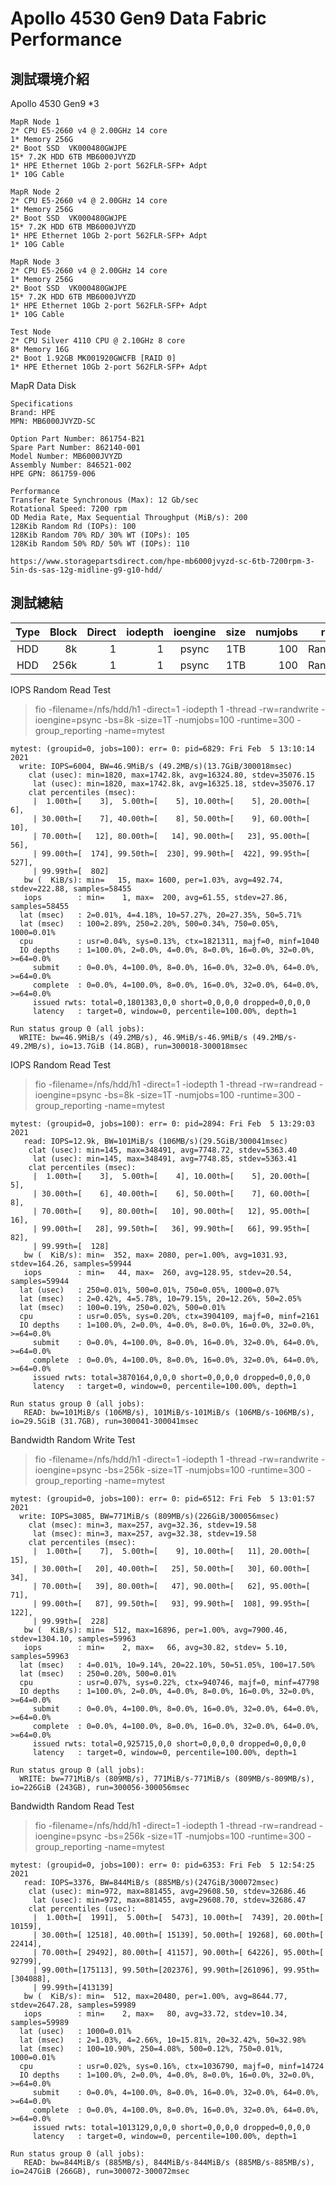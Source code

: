 # Apollo 4530 Gen9 Data Fabric Performance

## 測試環境介紹


Apollo 4530 Gen9 *3
```
MapR Node 1
2* CPU E5-2660 v4 @ 2.00GHz 14 core
1* Memory 256G 
2* Boot SSD  VK000480GWJPE 
15* 7.2K HDD 6TB MB6000JVYZD
1* HPE Ethernet 10Gb 2-port 562FLR-SFP+ Adpt
1* 10G Cable

MapR Node 2
2* CPU E5-2660 v4 @ 2.00GHz 14 core
1* Memory 256G 
2* Boot SSD  VK000480GWJPE 
15* 7.2K HDD 6TB MB6000JVYZD
1* HPE Ethernet 10Gb 2-port 562FLR-SFP+ Adpt
1* 10G Cable

MapR Node 3
2* CPU E5-2660 v4 @ 2.00GHz 14 core
1* Memory 256G 
2* Boot SSD  VK000480GWJPE 
15* 7.2K HDD 6TB MB6000JVYZD
1* HPE Ethernet 10Gb 2-port 562FLR-SFP+ Adpt
1* 10G Cable

Test Node
2* CPU Silver 4110 CPU @ 2.10GHz 8 core
8* Memory 16G 
2* Boot 1.92GB MK001920GWCFB [RAID 0]
1* HPE Ethernet 10Gb 2-port 562FLR-SFP+ Adpt
```

MapR Data Disk
```
Specifications
Brand: HPE
MPN: MB6000JVYZD-SC

Option Part Number: 861754-B21
Spare Part Number: 862140-001
Model Number: MB6000JVYZD
Assembly Number: 846521-002
HPE GPN: 861759-006

Performance
Transfer Rate Synchronous (Max): 12 Gb/sec
Rotational Speed: 7200 rpm
OD Media Rate, Max Sequential Throughput (MiB/s): 200
128Kib Random Rd (IOPs): 100
128Kib Random 70% RD/ 30% WT (IOPs): 105
128Kib Random 50% RD/ 50% WT (IOPs): 110

https://www.storagepartsdirect.com/hpe-mb6000jvyzd-sc-6tb-7200rpm-3-5in-ds-sas-12g-midline-g9-g10-hdd/
```



## 測試總結

|    Type|   Block|  Direct|   iodepth|  ioengine|      size|   numjobs|        rw|      Read|Read/IOPS|      Write|Write/IOPS|
|:------:|-------:|-------:|---------:|:--------:|---------:|---------:|:--------:|---------:|--------:|----------:|---------:|
|     HDD|      8k|       1|         1|     psync|       1TB|       100|    Random|  101MiB/s|    12.9k|  46.9MiB/s|      6004|
|     HDD|    256k|       1|         1|     psync|       1TB|       100|    Random|  844MiB/s|     3376|   771MiB/s|      3085|


IOPS Random Read Test

> fio -filename=/nfs/hdd/h1 -direct=1 -iodepth 1 -thread -rw=randwrite -ioengine=psync -bs=8k -size=1T -numjobs=100 -runtime=300 -group_reporting -name=mytest

```
mytest: (groupid=0, jobs=100): err= 0: pid=6829: Fri Feb  5 13:10:14 2021
  write: IOPS=6004, BW=46.9MiB/s (49.2MB/s)(13.7GiB/300018msec)
    clat (usec): min=1820, max=1742.8k, avg=16324.80, stdev=35076.15
     lat (usec): min=1820, max=1742.8k, avg=16325.18, stdev=35076.17
    clat percentiles (msec):
     |  1.00th=[    3],  5.00th=[    5], 10.00th=[    5], 20.00th=[    6],
     | 30.00th=[    7], 40.00th=[    8], 50.00th=[    9], 60.00th=[   10],
     | 70.00th=[   12], 80.00th=[   14], 90.00th=[   23], 95.00th=[   56],
     | 99.00th=[  174], 99.50th=[  230], 99.90th=[  422], 99.95th=[  527],
     | 99.99th=[  802]
   bw (  KiB/s): min=   15, max= 1600, per=1.03%, avg=492.74, stdev=222.88, samples=58455
   iops        : min=    1, max=  200, avg=61.55, stdev=27.86, samples=58455
  lat (msec)   : 2=0.01%, 4=4.18%, 10=57.27%, 20=27.35%, 50=5.71%
  lat (msec)   : 100=2.89%, 250=2.20%, 500=0.34%, 750=0.05%, 1000=0.01%
  cpu          : usr=0.04%, sys=0.13%, ctx=1821311, majf=0, minf=1040
  IO depths    : 1=100.0%, 2=0.0%, 4=0.0%, 8=0.0%, 16=0.0%, 32=0.0%, >=64=0.0%
     submit    : 0=0.0%, 4=100.0%, 8=0.0%, 16=0.0%, 32=0.0%, 64=0.0%, >=64=0.0%
     complete  : 0=0.0%, 4=100.0%, 8=0.0%, 16=0.0%, 32=0.0%, 64=0.0%, >=64=0.0%
     issued rwts: total=0,1801383,0,0 short=0,0,0,0 dropped=0,0,0,0
     latency   : target=0, window=0, percentile=100.00%, depth=1

Run status group 0 (all jobs):
  WRITE: bw=46.9MiB/s (49.2MB/s), 46.9MiB/s-46.9MiB/s (49.2MB/s-49.2MB/s), io=13.7GiB (14.8GB), run=300018-300018msec
```

IOPS Random Read Test

> fio -filename=/nfs/hdd/h1 -direct=1 -iodepth 1 -thread -rw=randread -ioengine=psync -bs=8k -size=1T -numjobs=100 -runtime=300 -group_reporting -name=mytest

```
mytest: (groupid=0, jobs=100): err= 0: pid=2894: Fri Feb  5 13:29:03 2021
   read: IOPS=12.9k, BW=101MiB/s (106MB/s)(29.5GiB/300041msec)
    clat (usec): min=145, max=348491, avg=7748.72, stdev=5363.40
     lat (usec): min=145, max=348491, avg=7748.85, stdev=5363.41
    clat percentiles (msec):
     |  1.00th=[    3],  5.00th=[    4], 10.00th=[    5], 20.00th=[    5],
     | 30.00th=[    6], 40.00th=[    6], 50.00th=[    7], 60.00th=[    8],
     | 70.00th=[    9], 80.00th=[   10], 90.00th=[   12], 95.00th=[   16],
     | 99.00th=[   28], 99.50th=[   36], 99.90th=[   66], 99.95th=[   82],
     | 99.99th=[  128]
   bw (  KiB/s): min=  352, max= 2080, per=1.00%, avg=1031.93, stdev=164.26, samples=59944
   iops        : min=   44, max=  260, avg=128.95, stdev=20.54, samples=59944
  lat (usec)   : 250=0.01%, 500=0.01%, 750=0.05%, 1000=0.07%
  lat (msec)   : 2=0.42%, 4=5.78%, 10=79.15%, 20=12.26%, 50=2.05%
  lat (msec)   : 100=0.19%, 250=0.02%, 500=0.01%
  cpu          : usr=0.05%, sys=0.20%, ctx=3904109, majf=0, minf=2161
  IO depths    : 1=100.0%, 2=0.0%, 4=0.0%, 8=0.0%, 16=0.0%, 32=0.0%, >=64=0.0%
     submit    : 0=0.0%, 4=100.0%, 8=0.0%, 16=0.0%, 32=0.0%, 64=0.0%, >=64=0.0%
     complete  : 0=0.0%, 4=100.0%, 8=0.0%, 16=0.0%, 32=0.0%, 64=0.0%, >=64=0.0%
     issued rwts: total=3870164,0,0,0 short=0,0,0,0 dropped=0,0,0,0
     latency   : target=0, window=0, percentile=100.00%, depth=1

Run status group 0 (all jobs):
   READ: bw=101MiB/s (106MB/s), 101MiB/s-101MiB/s (106MB/s-106MB/s), io=29.5GiB (31.7GB), run=300041-300041msec
```

Bandwidth Random Write Test

> fio -filename=/nfs/hdd/h1 -direct=1 -iodepth 1 -thread -rw=randwrite -ioengine=psync -bs=256k -size=1T -numjobs=100 -runtime=300 -group_reporting -name=mytest

```
mytest: (groupid=0, jobs=100): err= 0: pid=6512: Fri Feb  5 13:01:57 2021
  write: IOPS=3085, BW=771MiB/s (809MB/s)(226GiB/300056msec)
    clat (msec): min=3, max=257, avg=32.36, stdev=19.58
     lat (msec): min=3, max=257, avg=32.38, stdev=19.58
    clat percentiles (msec):
     |  1.00th=[    7],  5.00th=[    9], 10.00th=[   11], 20.00th=[   15],
     | 30.00th=[   20], 40.00th=[   25], 50.00th=[   30], 60.00th=[   34],
     | 70.00th=[   39], 80.00th=[   47], 90.00th=[   62], 95.00th=[   71],
     | 99.00th=[   87], 99.50th=[   93], 99.90th=[  108], 99.95th=[  122],
     | 99.99th=[  228]
   bw (  KiB/s): min=  512, max=16896, per=1.00%, avg=7900.46, stdev=1304.10, samples=59963
   iops        : min=    2, max=   66, avg=30.82, stdev= 5.10, samples=59963
  lat (msec)   : 4=0.01%, 10=9.14%, 20=22.10%, 50=51.05%, 100=17.50%
  lat (msec)   : 250=0.20%, 500=0.01%
  cpu          : usr=0.07%, sys=0.22%, ctx=940746, majf=0, minf=47798
  IO depths    : 1=100.0%, 2=0.0%, 4=0.0%, 8=0.0%, 16=0.0%, 32=0.0%, >=64=0.0%
     submit    : 0=0.0%, 4=100.0%, 8=0.0%, 16=0.0%, 32=0.0%, 64=0.0%, >=64=0.0%
     complete  : 0=0.0%, 4=100.0%, 8=0.0%, 16=0.0%, 32=0.0%, 64=0.0%, >=64=0.0%
     issued rwts: total=0,925715,0,0 short=0,0,0,0 dropped=0,0,0,0
     latency   : target=0, window=0, percentile=100.00%, depth=1

Run status group 0 (all jobs):
  WRITE: bw=771MiB/s (809MB/s), 771MiB/s-771MiB/s (809MB/s-809MB/s), io=226GiB (243GB), run=300056-300056msec
```

Bandwidth Random Read Test

> fio -filename=/nfs/hdd/h1 -direct=1 -iodepth 1 -thread -rw=randread -ioengine=psync -bs=256k -size=1T -numjobs=100 -runtime=300 -group_reporting -name=mytest

```
mytest: (groupid=0, jobs=100): err= 0: pid=6353: Fri Feb  5 12:54:25 2021
   read: IOPS=3376, BW=844MiB/s (885MB/s)(247GiB/300072msec)
    clat (usec): min=972, max=881455, avg=29608.50, stdev=32686.46
     lat (usec): min=972, max=881455, avg=29608.70, stdev=32686.47
    clat percentiles (usec):
     |  1.00th=[  1991],  5.00th=[  5473], 10.00th=[  7439], 20.00th=[ 10159],
     | 30.00th=[ 12518], 40.00th=[ 15139], 50.00th=[ 19268], 60.00th=[ 22414],
     | 70.00th=[ 29492], 80.00th=[ 41157], 90.00th=[ 64226], 95.00th=[ 92799],
     | 99.00th=[175113], 99.50th=[202376], 99.90th=[261096], 99.95th=[304088],
     | 99.99th=[413139]
   bw (  KiB/s): min=  512, max=20480, per=1.00%, avg=8644.77, stdev=2647.28, samples=59989
   iops        : min=    2, max=   80, avg=33.72, stdev=10.34, samples=59989
  lat (usec)   : 1000=0.01%
  lat (msec)   : 2=1.03%, 4=2.66%, 10=15.81%, 20=32.42%, 50=32.98%
  lat (msec)   : 100=10.90%, 250=4.08%, 500=0.12%, 750=0.01%, 1000=0.01%
  cpu          : usr=0.02%, sys=0.16%, ctx=1036790, majf=0, minf=14724
  IO depths    : 1=100.0%, 2=0.0%, 4=0.0%, 8=0.0%, 16=0.0%, 32=0.0%, >=64=0.0%
     submit    : 0=0.0%, 4=100.0%, 8=0.0%, 16=0.0%, 32=0.0%, 64=0.0%, >=64=0.0%
     complete  : 0=0.0%, 4=100.0%, 8=0.0%, 16=0.0%, 32=0.0%, 64=0.0%, >=64=0.0%
     issued rwts: total=1013129,0,0,0 short=0,0,0,0 dropped=0,0,0,0
     latency   : target=0, window=0, percentile=100.00%, depth=1

Run status group 0 (all jobs):
   READ: bw=844MiB/s (885MB/s), 844MiB/s-844MiB/s (885MB/s-885MB/s), io=247GiB (266GB), run=300072-300072msec
```
